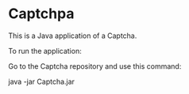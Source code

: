 # Captchpa

This is a Java application of a Captcha.

To run the application:

Go to the Captcha repository and use this command:

java -jar Captcha.jar
